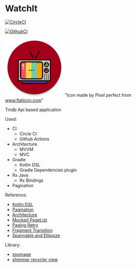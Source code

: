 # WatchIt

[![CircleCI](https://circleci.com/gh/andor201995/WatchIt/tree/master.svg?style=svg&circle-token=20f351f854fb137ee73f7d0795a571201e910e56)](https://circleci.com/gh/andor201995/WatchIt/tree/master)

[![GithubCI](https://github.com/andor201995/WatchIt/workflows/Java%20CI/badge.svg)](https://github.com/andor201995/WatchIt/actions?query=workflow%3A%22Java+CI%22)


![Application icon](https://github.com/andor201995/WatchIt/blob/master/app/src/main/res/mipmap-xxxhdpi/ic_launcher_watch_it_round.png)
"Icon made by Pixel perfect from www.flaticon.com"

Tmdb Api based application 

Used:

 - CI 
   - Circle CI
   - Github Actions
 - Architecture 
   - MVVM
   - MVC
 - Gradle
   - Kotlin DSL
   - Gradle Dependencies plugin
 - Rx Java
   - Rx Bindings
 - Pagination

Reference:
  - [Kotlin DSL](https://proandroiddev.com/gradle-dependency-management-with-kotlin-94eed4df9a28)
  - [Pagination](https://proandroiddev.com/8-steps-to-implement-paging-library-in-android-d02500f7fffe)
  - [Architecture](https://www.techyourchance.com/architecture-diagrams-android-applications/)
  - [Mocked PageList](https://stackoverflow.com/a/52511874/7972699)
  - [Paging Retry](https://github.com/android/architecture-components-samples/blob/master/PagingWithNetworkSample/app/src/main/java/com/android/example/paging/pagingwithnetwork/reddit/repository/inMemory/byPage/PageKeyedSubredditDataSource.kt)
  - [Fragment Transition](https://medium.com/@serbelga/shared-elements-in-android-navigation-architecture-component-bc5e7922ecdf)
  - [Spannable and Ellipsize](https://stackoverflow.com/q/14691511/7972699)
  
  Library:
  - [zoomage](https://github.com/jsibbold/zoomage)
  - [shimmer recycler view](https://android-arsenal.com/details/1/7612)
